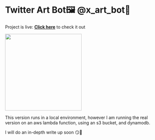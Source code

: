 # Twitter Art Bot🖼️ @x_art_bot🎨

Project is live: **[Click here](https://twitter.com/x_art_bot)**
to check it out

<img src = 'https://github.com/LimarAryan/x_art_bot/assets/110574851/7b08c739-30fc-430e-a9ac-4735ddb2e647' width = '250'>



This version runs in a local environment, 
however I am running the real
version on an aws lambda function, 
using an s3 bucket, and dynamodb.

I will do an in-depth write up soon 😏🤩
